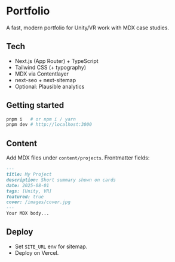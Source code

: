 # Portfolio

A fast, modern portfolio for Unity/VR work with MDX case studies.

## Tech
- Next.js (App Router) + TypeScript
- Tailwind CSS (+ typography)
- MDX via Contentlayer
- next-seo + next-sitemap
- Optional: Plausible analytics

## Getting started
```bash
pnpm i   # or npm i / yarn
pnpm dev # http://localhost:3000
```

## Content
Add MDX files under `content/projects`. Frontmatter fields:
```md
---
title: My Project
description: Short summary shown on cards
date: 2025-08-01
tags: [Unity, VR]
featured: true
cover: /images/cover.jpg
---
Your MDX body...
```

## Deploy
- Set `SITE_URL` env for sitemap.
- Deploy on Vercel.
